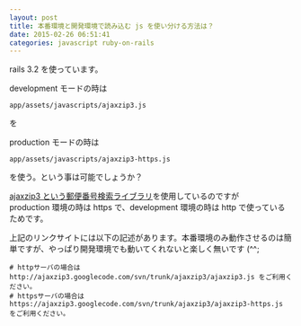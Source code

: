 ```yaml
---
layout: post
title: 本番環境と開発環境で読み込む js を使い分ける方法は？
date: 2015-02-26 06:51:41
categories: javascript ruby-on-rails
---
```

<p>rails 3.2 を使っています。</p>

<p>development モードの時は</p>

<pre><code>app/assets/javascripts/ajaxzip3.js
</code></pre>

<p>を</p>

<p>production モードの時は</p>

<pre><code>app/assets/javascripts/ajaxzip3-https.js
</code></pre>

<p>を使う。という事は可能でしょうか？</p>

<p><a href="https://code.google.com/p/ajaxzip3/" rel="nofollow">ajaxzip3 という郵便番号検索ライブラリ</a>を使用しているのですが<br>
production 環境の時は https で、development 環境の時は http で使っているためです。</p>

<p>上記のリンクサイトには以下の記述があります。本番環境のみ動作させるのは簡単ですが、やっぱり開発環境でも動いてくれないと楽しく無いです (^^;</p>

<pre><code># httpサーバの場合はhttp://ajaxzip3.googlecode.com/svn/trunk/ajaxzip3/ajaxzip3.js をご利用ください。
# httpsサーバの場合はhttps://ajaxzip3.googlecode.com/svn/trunk/ajaxzip3/ajaxzip3-https.js をご利用ください。 
</code></pre>
